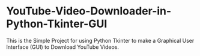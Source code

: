 # YouTube-Video-Downloader-in-Python-Tkinter-GUI
This is the Simple Project for using Python Tkinter to make a Graphical User Interface (GUI) to Download YouTube Videos.
